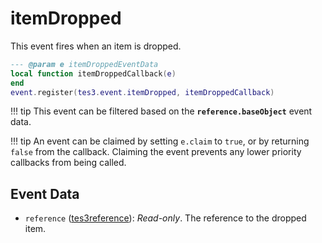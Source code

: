 # itemDropped
<div class="search_terms" style="display: none">itemdropped</div>

<!---
	This file is autogenerated. Do not edit this file manually. Your changes will be ignored.
	More information: https://github.com/MWSE/MWSE/tree/master/docs
-->

This event fires when an item is dropped.

```lua
--- @param e itemDroppedEventData
local function itemDroppedCallback(e)
end
event.register(tes3.event.itemDropped, itemDroppedCallback)
```

!!! tip
	This event can be filtered based on the **`reference.baseObject`** event data.

!!! tip
	An event can be claimed by setting `e.claim` to `true`, or by returning `false` from the callback. Claiming the event prevents any lower priority callbacks from being called.

## Event Data

* `reference` ([tes3reference](../types/tes3reference.md)): *Read-only*. The reference to the dropped item.

